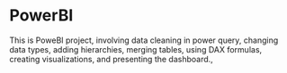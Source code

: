 # PowerBI
This is PoweBI project, involving data cleaning in power query, changing data types, adding hierarchies, merging tables, using DAX formulas, creating visualizations, and presenting the dashboard.,
